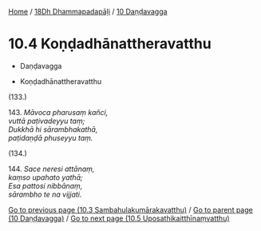 
[Home](/) / [18Dh Dhammapadapāḷi](...md) / [10 Daṇḍavagga](../18Dh/10.md)

# 10.4 Koṇḍadhānattheravatthu

* Daṇḍavagga

* Koṇḍadhānattheravatthu

(133.)

143\. _Māvoca pharusaṃ kañci,_  
_vuttā paṭivadeyyu taṃ;_  
_Dukkhā hi sārambhakathā,_  
_paṭidaṇḍā phuseyyu taṃ._  


(134.)

144\. _Sace neresi attānaṃ,_  
_kaṃso upahato yathā;_  
_Esa pattosi nibbānaṃ,_  
_sārambho te na vijjati._  


[Go to previous page (10.3 Sambahulakumārakavatthu)](10.3.md) / [Go to parent page (10 Daṇḍavagga)](../18Dh/10.md) / [Go to next page (10.5 Uposathikaitthīnaṃvatthu)](10.5.md)



